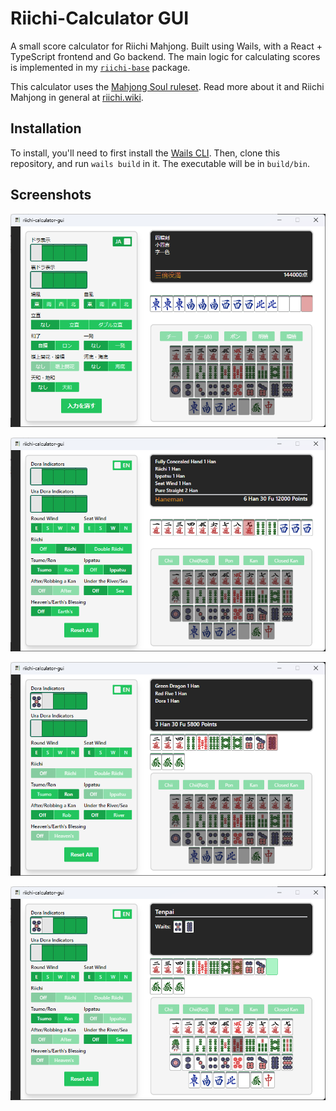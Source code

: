 # Riichi-Calculator GUI

A small score calculator for Riichi Mahjong. Built using Wails, with a React + TypeScript frontend and Go backend.
The main logic for calculating scores is implemented in my [`riichi-base`](https://github.com/mmuiro/riichi-base) package.

This calculator uses the [Mahjong Soul ruleset](https://riichi.wiki/Majsoul#Rules). Read more about it and Riichi Mahjong in general at [riichi.wiki](https://riichi.wiki/).

## Installation

To install, you'll need to first install the [Wails CLI](https://wails.io/docs/gettingstarted/installation). Then, clone this repository, and run `wails build` in it. The executable will be in `build/bin`.

## Screenshots

![SC1](/screenshots/sc1.png)

![SC2](/screenshots/sc2.png)

![SC3](/screenshots/sc3.png)

![SC4](/screenshots/sc4.png)